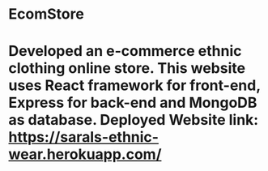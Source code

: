 # EcomStore
#	Developed an e-commerce ethnic clothing online store. This website uses React framework for front-end, Express for back-end and MongoDB as database. Deployed Website link: https://sarals-ethnic-wear.herokuapp.com/

